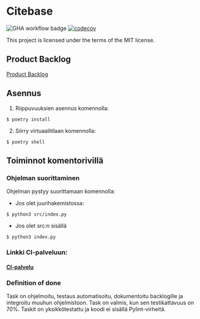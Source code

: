 # Citebase

![GHA workflow badge](https://github.com/BananaMayo/Citebase/workflows/CI/badge.svg)
[![codecov](https://codecov.io/gh/BananaMayo/Citebase/branch/main/graph/badge.svg?token=B2EWB0O9WQ)](https://codecov.io/gh/BananaMayo/Citebase)

This project is licensed under the terms of the MIT license.

## Product Backlog
[Product Backlog](https://docs.google.com/spreadsheets/d/1Vgykm0RkudteIoG1uGLySVpMnRyPw8JiHMKXIQHLDTE/edit?usp=sharing)

## Asennus
1. Riippuvuuksien asennus komennolla:
```
$ poetry install
```
2. Siirry virtuaalitilaan komennolla:
```
$ poetry shell
```

## Toiminnot komentorivillä
### Ohjelman suorittaminen
Ohjelman pystyy suorittamaan komennolla:

* Jos olet juurihakemistossa:
```
$ python3 src/index.py
```
* Jos olet src:n sisällä
```
$ python3 index.py
```

### Linkki CI-palveluun: 
#### [CI-palvelu](https://github.com/BananaMayo/Citebase/actions)

### **Definition of done**

Task on ohjelmoitu, testaus automatisoitu, dokumentoitu backlogille ja integroitu muuhun ohjelmistoon. Task on valmis, kun sen testikattavuus on 70%. Taskit on yksikkötestattu ja koodi ei sisällä Pylint-virheitä.
